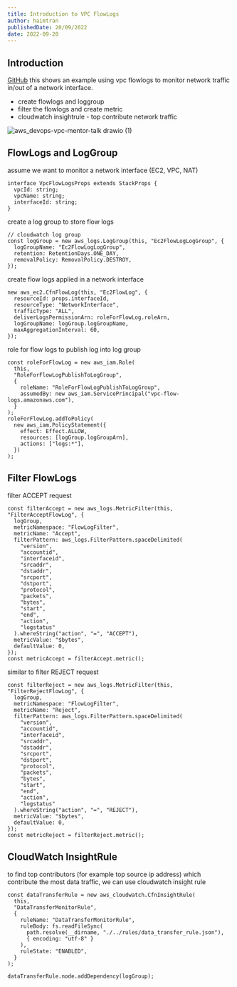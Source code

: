 ```yaml
---
title: Introduction to VPC FlowLogs
author: haimtran
publishedDate: 20/09/2022
date: 2022-09-20
---
```


## Introduction

[GitHub](https://github.com/cdk-entest/vpc-flow-logs) this shows an example using vpc flowlogs to monitor network traffic in/out of a network interface.

- create flowlogs and loggroup
- filter the flowlogs and create metric
- cloudwatch insightrule - top contribute network traffic

<LinkedImage
  href="#"
  height={400}
  alt="VPC FlowLogs"
  src="/thumbnail/vpc-flow-logs.png"
/>

![aws_devops-vpc-mentor-talk drawio (1)](https://user-images.githubusercontent.com/20411077/191881856-fd0e2a69-c4a4-47e6-983a-c0d663c5a2d0.png)

## FlowLogs and LogGroup

assume we want to monitor a network interface (EC2, VPC, NAT)

```tsx
interface VpcFlowLogsProps extends StackProps {
  vpcId: string;
  vpcName: string;
  interfaceId: string;
}
```

create a log group to store flow logs

```tsx
// cloudwatch log group
const logGroup = new aws_logs.LogGroup(this, "Ec2FlowLogLogGroup", {
  logGroupName: "Ec2FlowLogLogGroup",
  retention: RetentionDays.ONE_DAY,
  removalPolicy: RemovalPolicy.DESTROY,
});
```

create flow logs applied in a network interface

```tsx
new aws_ec2.CfnFlowLog(this, "Ec2FlowLog", {
  resourceId: props.interfaceId,
  resourceType: "NetworkInterface",
  trafficType: "ALL",
  deliverLogsPermissionArn: roleForFlowLog.roleArn,
  logGroupName: logGroup.logGroupName,
  maxAggregationInterval: 60,
});
```

role for flow logs to publish log into log group

```tsx
const roleForFlowLog = new aws_iam.Role(
  this,
  "RoleForFlowLogPublishToLogGroup",
  {
    roleName: "RoleForFlowLogPublishToLogGroup",
    assumedBy: new aws_iam.ServicePrincipal("vpc-flow-logs.amazonaws.com"),
  }
);
roleForFlowLog.addToPolicy(
  new aws_iam.PolicyStatement({
    effect: Effect.ALLOW,
    resources: [logGroup.logGroupArn],
    actions: ["logs:*"],
  })
);
```

## Filter FlowLogs

filter ACCEPT request

```tsx
const filterAccept = new aws_logs.MetricFilter(this, "FilterAcceptFlowLog", {
  logGroup,
  metricNamespace: "FlowLogFilter",
  metricName: "Accept",
  filterPattern: aws_logs.FilterPattern.spaceDelimited(
    "version",
    "accountid",
    "interfaceid",
    "srcaddr",
    "dstaddr",
    "srcport",
    "dstport",
    "protocol",
    "packets",
    "bytes",
    "start",
    "end",
    "action",
    "logstatus"
  ).whereString("action", "=", "ACCEPT"),
  metricValue: "$bytes",
  defaultValue: 0,
});
const metricAccept = filterAccept.metric();
```

similar to filter REJECT request

```tsx
const filterReject = new aws_logs.MetricFilter(this, "FilterRejectFlowLog", {
  logGroup,
  metricNamespace: "FlowLogFilter",
  metricName: "Reject",
  filterPattern: aws_logs.FilterPattern.spaceDelimited(
    "version",
    "accountid",
    "interfaceid",
    "srcaddr",
    "dstaddr",
    "srcport",
    "dstport",
    "protocol",
    "packets",
    "bytes",
    "start",
    "end",
    "action",
    "logstatus"
  ).whereString("action", "=", "REJECT"),
  metricValue: "$bytes",
  defaultValue: 0,
});
const metricReject = filterReject.metric();
```

## CloudWatch InsightRule

to find top contributors (for example top source ip address) which contribute the most data traffic, we can use cloudwatch insight rule

```tsx
const dataTransferRule = new aws_cloudwatch.CfnInsightRule(
  this,
  "DataTransferMonitorRule",
  {
    ruleName: "DataTransferMonitorRule",
    ruleBody: fs.readFileSync(
      path.resolve(__dirname, "./../rules/data_transfer_rule.json"),
      { encoding: "utf-8" }
    ),
    ruleState: "ENABLED",
  }
);

dataTransferRule.node.addDependency(logGroup);
```
